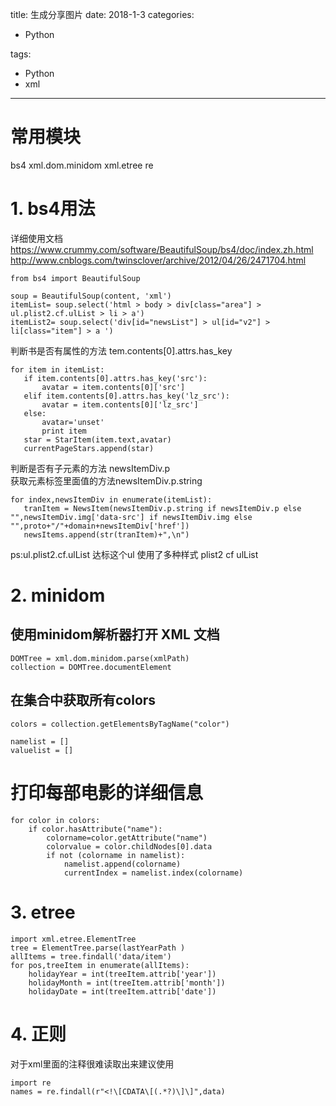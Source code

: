 title: 生成分享图片
date: 2018-1-3 
categories:
- Python
   
   
tags:   
- Python
- xml

---

# 常用模块 
bs4  xml.dom.minidom  xml.etree   re

# 1. bs4用法    
详细使用文档 https://www.crummy.com/software/BeautifulSoup/bs4/doc/index.zh.html    
http://www.cnblogs.com/twinsclover/archive/2012/04/26/2471704.html  

    from bs4 import BeautifulSoup

    soup = BeautifulSoup(content, 'xml')  
    itemList= soup.select('html > body > div[class="area"] > ul.plist2.cf.ulList > li > a')  
    itemList2= soup.select('div[id="newsList"] > ul[id="v2"] > li[class="item"] > a ')   

判断书是否有属性的方法 tem.contents[0].attrs.has_key

    for item in itemList:
       if item.contents[0].attrs.has_key('src'):
           avatar = item.contents[0]['src']
       elif item.contents[0].attrs.has_key('lz_src'):
           avatar = item.contents[0]['lz_src']
       else:
           avatar='unset'
           print item
       star = StarItem(item.text,avatar)
       currentPageStars.append(star)  

判断是否有子元素的方法 newsItemDiv.p   
获取元素标签里面值的方法newsItemDiv.p.string

    for index,newsItemDiv in enumerate(itemList):
       tranItem = NewsItem(newsItemDiv.p.string if newsItemDiv.p else "",newsItemDiv.img['data-src'] if newsItemDiv.img else "",proto+"/"+domain+newsItemDiv['href'])
       newsItems.append(str(tranItem)+",\n")


ps:ul.plist2.cf.ulList 达标这个ul 使用了多种样式 plist2  cf  ulList     

# 2. minidom

## 使用minidom解析器打开 XML 文档

    DOMTree = xml.dom.minidom.parse(xmlPath)
    collection = DOMTree.documentElement

## 在集合中获取所有colors

    colors = collection.getElementsByTagName("color")

    namelist = []
    valuelist = []

# 打印每部电影的详细信息
    for color in colors:
        if color.hasAttribute("name"):
            colorname=color.getAttribute("name")
            colorvalue = color.childNodes[0].data
            if not (colorname in namelist):
                namelist.append(colorname)
                currentIndex = namelist.index(colorname) 



# 3. etree   

    import xml.etree.ElementTree
    tree = ElementTree.parse(lastYearPath )
    allItems = tree.findall('data/item')
    for pos,treeItem in enumerate(allItems):
        holidayYear = int(treeItem.attrib['year'])
        holidayMonth = int(treeItem.attrib['month'])
        holidayDate = int(treeItem.attrib['date'])


# 4. 正则  
 对于xml里面的注释很难读取出来建议使用

    import re  
    names = re.findall(r"<!\[CDATA\[(.*?)\]\]",data)










 

